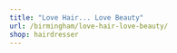 ```yaml
---
title: "Love Hair... Love Beauty"
url: /birmingham/love-hair-love-beauty/
shop: hairdresser
---
```

